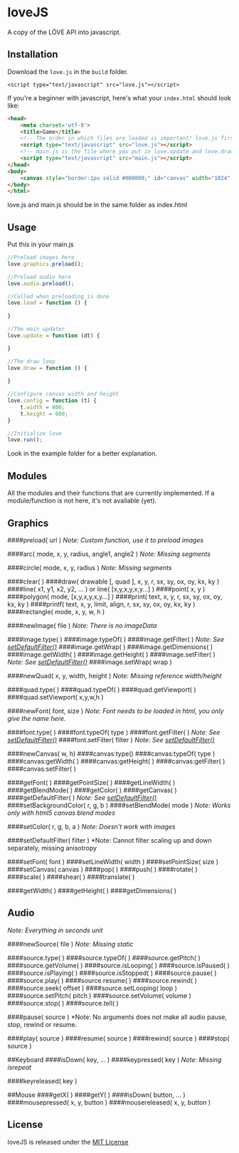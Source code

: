 loveJS
=============

A copy of the LÖVE API into javascript.


Installation
-----------

Download the ```love.js``` in the ```build``` folder.

	<script type="text/javascript" src="love.js"></script>

If you're a beginner with javascript, here's what your ```index.html``` should look like:

```html
<head>
    <meta charset='utf-8'>
    <title>Game</title>
    <!-- The order in which files are loaded is important! love.js first! -->
    <script type="text/javascript" src="love.js"></script>
    <!-- main.js is the file where you put in love.update and love.draw (see usage) -->
    <script type="text/javascript" src="main.js"></script>
</head>
<body>
    <canvas style="border:1px solid #000000;" id="canvas" width="1024" height="768"></canvas>
</body>
</html>
```

love.js and main.js should be in the same folder as index.html


Usage
-----

Put this in your main.js

```javascript
//Preload images here
love.graphics.preload();

//Preload audio here
love.audio.preload();

//Called when preloading is done
love.load = function () {
    
}

//The main updater
love.update = function (dt) {

}

//The draw loop
love.draw = function () {
	
}

//Configure canvas width and height
love.config = function (t) {
	t.width = 800;
	t.height = 600;
}

//Initialize love
love.run();
```

Look in the example folder for a better explanation.


Modules
-----------------
All the modules and their functions that are currently implemented. If a module/function is not here, it's not available (yet).


## Graphics

####preload( url )
*Note: Custom function, use it to preload images*

####arc( mode, x, y, radius, angle1, angle2 )
*Note: Missing segments*

####circle( mode, x, y, radius )
*Note: Missing segments*

####clear( )
####draw( drawable [, quad ], x, y, r, sx, sy, ox, oy, kx, ky )
####line( x1, y1, x2, y2, ... ) or line( [x,y,x,y,x,y...] )
####point( x, y )
####polygon( mode, [x,y,x,y,x,y...] )
####print( text, x, y, r, sx, sy, ox, oy, kx, ky )
####printf( text, x, y, limit, align, r, sx, sy, ox, oy, kx, ky )
####rectangle( mode, x, y, w, h )

####newImage( file )
*Note: There is no imageData*

####image.type( )
####image.typeOf( )
####image.getFilter( )
*Note: See [setDefaultFilter()](https://github.com/DaanHaaz/lovescript#setdefaultfilter-filter-)*
####image.getWrap( )
####image.getDimensions( )
####image.getWidth( )
####image.getHeight( )
####image.setFilter( )
*Note: See [setDefaultFilter()](https://github.com/DaanHaaz/lovescript#setdefaultfilter-filter-)*
####image.setWrap( wrap )


####newQuad( x, y, width, height )
*Note: Missing reference width/height*

####quad.type( )
####quad.typeOf( )
####quad.getViewport( )
####quad.setViewport( x,y,w,h )

####newFont( font, size )
*Note: Font needs to be loaded in html, you only give the name here.*

####font.type( )
####font.typeOf( type )
####font.getFilter( )
*Note: See [setDefaultFilter()](https://github.com/DaanHaaz/lovescript#setdefaultfilter-filter-)*
####font.setFilter( filter )
*Note: See [setDefaultFilter()](https://github.com/DaanHaaz/lovescript#setdefaultfilter-filter-)*

####newCanvas( w, h)
####canvas:type()
####canvas:typeOf( type )
####canvas:getWidth( )
####canvas:getHeight( )
####canvas:getFilter( )
####canvas:setFilter( )

####getFont( )
####getPointSize( )
####getLineWidth( )
####getBlendMode( )
####getColor( )
####getCanvas( )
####getDefaultFilter( )
*Note: See [setDefaultFilter()](https://github.com/DaanHaaz/lovescript#setdefaultfilter-filter-)*
####setBackgroundColor( r, g, b )
####setBlendMode( mode )
*Note: Works only with html5 canvas blend modes*

####setColor( r, g, b, a )
*Note: Doesn't work with images*

####setDefaultFilter( filter )
*Note: Cannot filter scaling up and down separately, missing anisotropy

####setFont( font )
####setLineWidth( width )
####setPointSize( size )
####setCanvas( canvas )
####pop( )
####push( )
####rotate( )
####scale( )
####shear( )
####translate( )

####getWidth( )
####getHeight( )
####getDimensions( )

## Audio
*Note: Everything in seconds unit*

####newSource( file )
*Note: Missing static*

####source.type( )
####source.typeOf( )
####source.getPitch( )
####source.getVolume( )
####source.isLooping( )
####source.isPaused( )
####source.isPlaying( )
####source.isStopped( )
####source.pause( )
####source.play( )
####source.resume( )
####source.rewind( )
####source.seek( offset )
####source.setLooping( loop )
####source.setPitch( pitch )
####source.setVolume( volume )
####source.stop( )
####source.tell( )

####pause( source )
*Note: No arguments does not make all audio pause, stop, rewind or resume.

####play( source )
####resume( source )
####rewind( source )
####stop( source )

##Keyboard
####isDown( key, ... )
####keypressed( key )
*Note: Missing isrepeat*

####keyreleased( key )

##Mouse
####getX( )
####getY( )
####isDown( button, ... )
####mousepressed( x, y, button )
####mousereleased( x, y, button )

License
-----
loveJS is released under the [MIT License](http://opensource.org/licenses/MIT)
